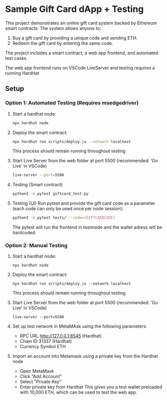 # Sample Gift Card dApp + Testing

This project demonstrates an online gift card system backed by Ethereum smart contracts. The system allows anyone to:
1. Buy a gift card by providing a unique code and sending ETH.
2. Redeem the gift card by entering the same code.

The project includes a smart contract, a web app frontend, and automated test cases.

The web app frontend runs on VSCode LiveServer and testing requires a running HardHat

## Setup

### Option 1: Automated Testing (Requires msedgedriver)

1. Start a hardhat node:
   ```bash
   npx hardhat node
   ```

2. Deploy the smart contract:
   ```bash
   npx hardhat run scripts/deploy.js --network localhost
   ```
   This process should remain running throughout testing

3. Start Live Server from the web folder at port 5500 (recommended: 'Go Live' in VSCode)
   ```bash
   live-server --port=5500
   ```
4. Testing (Smart contract)
   ```bash
   python3 -m pytest giftcard_test.py
   ```
6. Testing (UI)
   Run pytest and provide the gift card code as a parameter (each code can only be used once per node session):
   ```bash
   python3 -m pytest tests/ --code=[GIFTCARDCODE]
   ```
   The pytest will run the frontend in testmode and the wallet adress will be hardcoded.
### Option 2: Manual Testing

1. Start a hardhat node:
   ```shell
   npx hardhat node
   ```

2. Deploy the smart contract:
   ```shell
   npx hardhat run scripts/deploy.js --network localhost
   ```
   This process should remain running throughout testing

3. Start Live Server from the web folder at port 5500 (recommended: 'Go Live' in VSCode)
   ```shell
   live-server --port=5500
   ```
4. Set up test network in MetaMAsk using the following parameters:
    - RPC URL	http://127.0.0.1:8545 (Hardhat)
    - Chain ID	31337 (Hardhat)
    - Currency Symbol	ETH

5. Import an account into Metamask using a private key from the Hardhat node
    - Open MetaMask
    - Click “Add Account”
    - Select "Private Key"
    - Enter private key from Hardhat
   This gives you a test wallet preloaded with 10,000 ETH, which can be used to test the web app.

